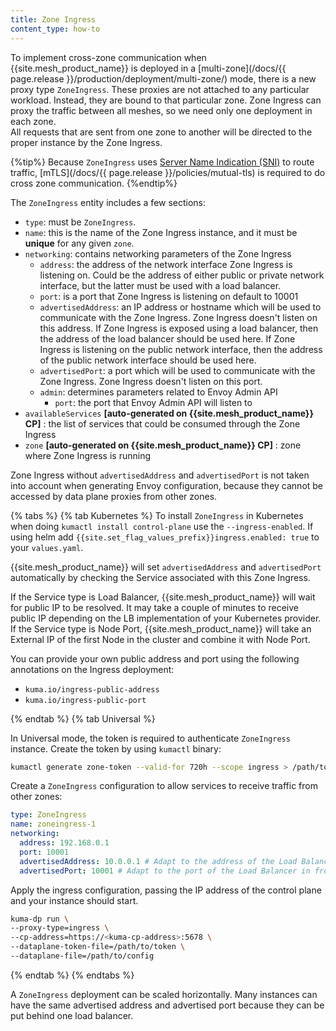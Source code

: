 ```yaml
---
title: Zone Ingress
content_type: how-to
---
```


To implement cross-zone communication when {{site.mesh_product_name}} is deployed in a [multi-zone](/docs/{{ page.release }}/production/deployment/multi-zone/) mode, there is a new proxy type `ZoneIngress`.
These proxies are not attached to any particular workload. Instead, they are bound to that particular zone.
Zone Ingress can proxy the traffic between all meshes, so we need only one deployment in each zone.  
All requests that are sent from one zone to another will be directed to the proper instance by the Zone Ingress.

{%tip%}
Because `ZoneIngress` uses [Server Name Indication (SNI)](https://en.wikipedia.org/wiki/Server_Name_Indication) to route traffic, [mTLS](/docs/{{ page.release }}/policies/mutual-tls) is required to do cross zone communication.
{%endtip%}

The `ZoneIngress` entity includes a few sections:

* `type`: must be `ZoneIngress`.
* `name`: this is the name of the Zone Ingress instance, and it must be **unique** for any given `zone`.
* `networking`: contains networking parameters of the Zone Ingress
    * `address`: the address of the network interface Zone Ingress is listening on. Could be the address of either
      public or private network interface, but the latter must be used with a load balancer.
    * `port`: is a port that Zone Ingress is listening on default to 10001
    * `advertisedAddress`: an IP address or hostname which will be used to communicate with the Zone Ingress. Zone Ingress
      doesn't listen on this address. If Zone Ingress is exposed using a load balancer, then the address of the load balancer
      should be used here. If Zone Ingress is listening on the public network interface, then the address of the public network
      interface should be used here.
    * `advertisedPort`: a port which will be used to communicate with the Zone Ingress. Zone Ingress doesn't listen on this port.
    * `admin`: determines parameters related to Envoy Admin API
      * `port`: the port that Envoy Admin API will listen to
* `availableServices` **[auto-generated on {{site.mesh_product_name}} CP]** : the list of services that could be consumed through the Zone Ingress
* `zone` **[auto-generated on {{site.mesh_product_name}} CP]** : zone where Zone Ingress is running 

Zone Ingress without `advertisedAddress` and `advertisedPort` is not taken into account when generating Envoy configuration, because they cannot be accessed by data plane proxies from other zones.

{% tabs %}
{% tab Kubernetes %}
To install `ZoneIngress` in Kubernetes when doing `kumactl install control-plane` use the `--ingress-enabled`. If using helm add `{{site.set_flag_values_prefix}}ingress.enabled: true` to your `values.yaml`.

{{site.mesh_product_name}} will set `advertisedAddress` and `advertisedPort` automatically by checking the Service associated with this Zone Ingress.

If the Service type is Load Balancer, {{site.mesh_product_name}} will wait for public IP to be resolved. It may take a couple of minutes to receive public IP depending on the LB implementation of your Kubernetes provider.
If the Service type is Node Port, {{site.mesh_product_name}} will take an External IP of the first Node in the cluster and combine it with Node Port.

You can provide your own public address and port using the following annotations on the Ingress deployment:
* `kuma.io/ingress-public-address`
* `kuma.io/ingress-public-port`

{% endtab %}
{% tab Universal %}

In Universal mode, the token is required to authenticate `ZoneIngress` instance. Create the token by using `kumactl` binary:

```bash
kumactl generate zone-token --valid-for 720h --scope ingress > /path/to/token
```

Create a `ZoneIngress` configuration to allow services to receive traffic from other zones:

```yaml
type: ZoneIngress
name: zoneingress-1
networking:
  address: 192.168.0.1
  port: 10001
  advertisedAddress: 10.0.0.1 # Adapt to the address of the Load Balancer in front of your ZoneIngresses
  advertisedPort: 10001 # Adapt to the port of the Load Balancer in front of you ZoneIngresses
```

Apply the ingress configuration, passing the IP address of the control plane and your instance should start.

```bash
kuma-dp run \
--proxy-type=ingress \
--cp-address=https://<kuma-cp-address>:5678 \
--dataplane-token-file=/path/to/token \
--dataplane-file=/path/to/config
```

{% endtab %}
{% endtabs %}

A `ZoneIngress` deployment can be scaled horizontally. Many instances can have the same advertised address and advertised port because they can be put behind one load balancer.
